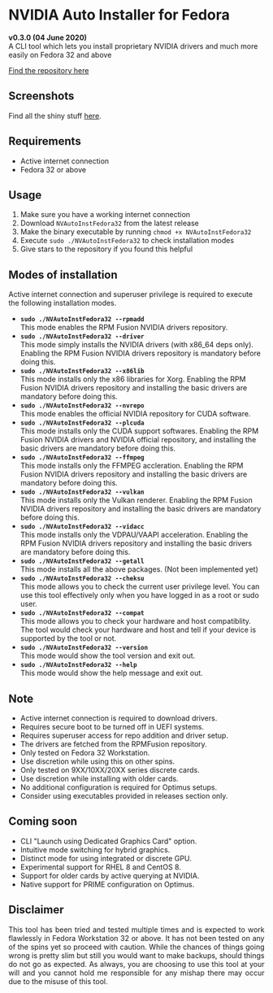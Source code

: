 # NVIDIA Auto Installer for Fedora
**v0.3.0 (04 June 2020)**  
A CLI tool which lets you install proprietary NVIDIA drivers and much more easily on Fedora 32 and above

[Find the repository here](https://github.com/t0xic0der/nvidia-auto-installer-for-fedora)

## Screenshots
Find all the shiny stuff [here](SCREENSHOTS.md).

## Requirements
* Active internet connection
* Fedora 32 or above

## Usage
1. Make sure you have a working internet connection
2. Download `NVAutoInstFedora32` from the latest release
3. Make the binary executable by running `chmod +x NVAutoInstFedora32`
3. Execute `sudo ./NVAutoInstFedora32` to check installation modes
4. Give stars to the repository if you found this helpful

## Modes of installation
Active internet connection and superuser privilege is required to execute the following installation modes.

- **`sudo ./NVAutoInstFedora32 --rpmadd`**  
This mode enables the RPM Fusion NVIDIA drivers repository.
- **`sudo ./NVAutoInstFedora32 --driver`**  
This mode simply installs the NVIDIA drivers (with x86_64 deps only). Enabling the RPM Fusion NVIDIA drivers repository is mandatory before doing this.
- **`sudo ./NVAutoInstFedora32 --x86lib`**  
This mode installs only the x86 libraries for Xorg. Enabling the RPM Fusion NVIDIA drivers repository and installing the basic drivers are mandatory before doing this.
- **`sudo ./NVAutoInstFedora32 --nvrepo`**  
This mode enables the official NVIDIA repository for CUDA software.
- **`sudo ./NVAutoInstFedora32 --plcuda`**  
This mode installs only the CUDA support softwares. Enabling the RPM Fusion NVIDIA drivers and NVIDIA official repository, and installing the basic drivers are mandatory before doing this.
- **`sudo ./NVAutoInstFedora32 --ffmpeg`**  
This mode installs only the FFMPEG accleration. Enabling the RPM Fusion NVIDIA drivers repository and installing the basic drivers are mandatory before doing this.
- **`sudo ./NVAutoInstFedora32 --vulkan`**  
This mode installs only the Vulkan renderer. Enabling the RPM Fusion NVIDIA drivers repository and installing the basic drivers are mandatory before doing this.
- **`sudo ./NVAutoInstFedora32 --vidacc`**  
This mode installs only the VDPAU/VAAPI acceleration. Enabling the RPM Fusion NVIDIA drivers repository and installing the basic drivers are mandatory before doing this.
- **`sudo ./NVAutoInstFedora32 --getall`**  
This mode installs all the above packages. (Not been implemented yet)
- **`sudo ./NVAutoInstFedora32 --cheksu`**  
This mode allows you to check the current user privilege level. You can use this tool effectively only when you have logged in as a root or sudo user.
- **`sudo ./NVAutoInstFedora32 --compat`**  
This mode allows you to check your hardware and host compatiblity. The tool would check your hardware and host and tell if your device is supported by the tool or not.
- **`sudo ./NVAutoInstFedora32 --version`**  
This mode would show the tool version and exit out.
- **`sudo ./NVAutoInstFedora32 --help`**  
This mode would show the help message and exit out.

## Note
* Active internet connection is required to download drivers.
* Requires secure boot to be turned off in UEFI systems.
* Requires superuser access for repo addition and driver setup.
* The drivers are fetched from the RPMFusion repository.
* Only tested on Fedora 32 Workstation.
* Use discretion while using this on other spins.
* Only tested on 9XX/10XX/20XX series discrete cards.
* Use discretion while installing with older cards.
* No additional configuration is required for Optimus setups.
* Consider using executables provided in releases section only.

## Coming soon
* CLI "Launch using Dedicated Graphics Card" option.
* Intuitive mode switching for hybrid graphics.
* Distinct mode for using integrated or discrete GPU.
* Experimental support for RHEL 8 and CentOS 8.
* Support for older cards by active querying at NVIDIA.
* Native support for PRIME configuration on Optimus.

## Disclaimer
<p align="justify">This tool has been tried and tested multiple times and is expected to work flawlessly in Fedora Workstation 32 or above. It has not been tested on any of the spins yet so proceed with caution. While the chances of things going wrong is pretty slim but still you would want to make backups, should things do not go as expected. As always, you are choosing to use this tool at your will and you cannot hold me responsible for any mishap there may occur due to the misuse of this tool.</p>